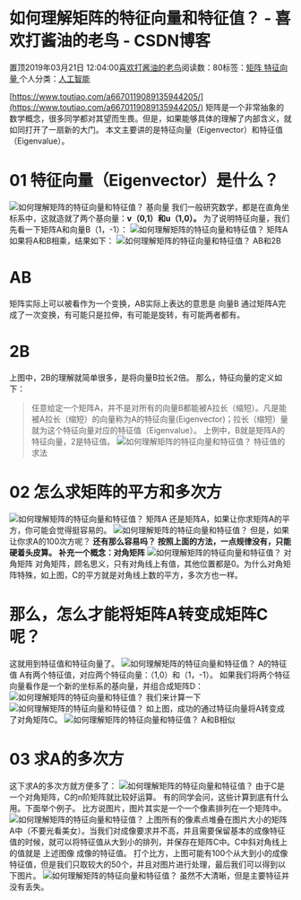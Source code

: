 
# 如何理解矩阵的特征向量和特征值？ - 喜欢打酱油的老鸟 - CSDN博客


置顶2019年03月21日 12:04:00[喜欢打酱油的老鸟](https://me.csdn.net/weixin_42137700)阅读数：80标签：[矩阵																](https://so.csdn.net/so/search/s.do?q=矩阵&t=blog)[特征向量																](https://so.csdn.net/so/search/s.do?q=特征向量&t=blog)[
							](https://so.csdn.net/so/search/s.do?q=矩阵&t=blog)个人分类：[人工智能																](https://blog.csdn.net/weixin_42137700/article/category/7820233)


[https://www.toutiao.com/a6670119089135944205/](https://www.toutiao.com/a6670119089135944205/)
矩阵是一个非常抽象的数学概念，很多同学都对其望而生畏。但是，如果能够具体的理解了内部含义，就如同打开了一扇新的大门。
本文主要讲的是特征向量（Eigenvector）和特征值（Eigenvalue）。
# 01 特征向量（Eigenvector）是什么？
![如何理解矩阵的特征向量和特征值？](http://p1.pstatp.com/large/pgc-image/558fb3f71b404a0581b28a24af51b511)
基向量
我们一般研究数学，都是在直角坐标系中，这就造就了两个基向量：**v（0,1）**和**u（1,0）。**
为了说明特征向量，我们先看一下矩阵A和向量B（1，-1）：
![如何理解矩阵的特征向量和特征值？](http://p1.pstatp.com/large/pgc-image/976f7b75cc5f452596f357c2c263c72a)
矩阵A
如果将A和B相乘，结果如下：
![如何理解矩阵的特征向量和特征值？](http://p3.pstatp.com/large/pgc-image/9dc04acfc6914d50b100691ad0629c53)
AB和2B
# AB
矩阵实际上可以被看作为一个变换，AB实际上表达的意思是 向量B 通过矩阵A完成了一次变换，有可能只是拉伸，有可能是旋转，有可能两者都有。
# 2B
上图中，2B的理解就简单很多，是将向量B拉长2倍。
那么，特征向量的定义如下：
> 任意给定一个矩阵A，并不是对所有的向量B都能被A拉长（缩短）。凡是能被A拉长（缩短）的向量称为A的特征向量(Eigenvector)；拉长（缩短）量就为这个特征向量对应的特征值（Eigenvalue）。
上例中，B就是矩阵A的特征向量，2是特征值。
![如何理解矩阵的特征向量和特征值？](http://p1.pstatp.com/large/pgc-image/c29a16165c48456092b0f4cd5a4327d1)
特征值的求法
# 02 怎么求矩阵的平方和多次方
![如何理解矩阵的特征向量和特征值？](http://p1.pstatp.com/large/pgc-image/976f7b75cc5f452596f357c2c263c72a)
矩阵A
还是矩阵A，如果让你求矩阵A的平方，你可能会觉得挺容易的。
![如何理解矩阵的特征向量和特征值？](http://p1.pstatp.com/large/pgc-image/9c6b0e00c54d4e6baec76ae5042cb48c)
但是，如果让你求A的100次方呢？
**还有那么容易吗？**
**按照上面的方法，一点规律没有，只能硬着头皮算。**
**补充一个概念：对角矩阵**
![如何理解矩阵的特征向量和特征值？](http://p1.pstatp.com/large/pgc-image/ce9838bd4bdf4812b0117c1470b3bc5c)
对角矩阵
对角矩阵，顾名思义，只有对角线上有值，其他位置都是0。为什么对角矩阵特殊，如上图，C的平方就是对角线上数的平方，多次方也一样。
# 那么，怎么才能将矩阵A转变成矩阵C呢？
这就用到特征值和特征向量了。
![如何理解矩阵的特征向量和特征值？](http://p3.pstatp.com/large/pgc-image/873afbf1ab0c475bb346e031760f352f)
A的特征值
A有两个特征值，对应两个特征向量：（1,0）和（1，-1）。
如果我们将两个特征向量看作是一个新的坐标系的基向量，并组合成矩阵D：
![如何理解矩阵的特征向量和特征值？](http://p1.pstatp.com/large/pgc-image/0079779e74754ba78e49ce3a063e724d)
我们来计算一下
![如何理解矩阵的特征向量和特征值？](http://p1.pstatp.com/large/pgc-image/bdc43aef4fd5408da9662253e3dbc172)
如上图，成功的通过特征向量将A转变成了对角矩阵C。
![如何理解矩阵的特征向量和特征值？](http://p1.pstatp.com/large/pgc-image/32a39482ff0d477cb0117fc55368a798)
A和B相似
# 03 求A的多次方
这下求A的多次方就方便多了：
![如何理解矩阵的特征向量和特征值？](http://p9.pstatp.com/large/pgc-image/8047ace5da344beb8b38e79c78d3b1e2)
由于C是一个对角矩阵，C的n阶矩阵就比较好运算。
有的同学会问，这些计算到底有什么用。下面举个例子。
比方说图片，图片其实是一个一个像素排列在一个矩阵中。
![如何理解矩阵的特征向量和特征值？](http://p3.pstatp.com/large/pgc-image/b86354f9ad18414eb0fe9963d75d9fd7)
上图所有的像素点堆叠在图片大小的矩阵A中（不要光看美女）。当我们对成像要求并不高，并且需要保留基本的成像特征值的时候，就可以将特征值从大到小的排列，并保存在矩阵C中。C中斜对角线上的值就是 上述图像 成像的特征值。
打个比方，上图可能有100个从大到小的成像特征值，但是我们只取较大的50个，并且对图片进行处理，最后我们可以得到以下图片。
![如何理解矩阵的特征向量和特征值？](http://p1.pstatp.com/large/pgc-image/ea93b4bacddb4a33b8c933ae65061e10)
虽然不大清晰，但是主要特征并没有丢失。

